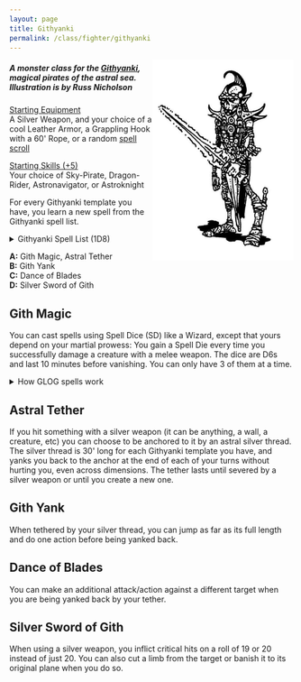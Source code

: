 ```yaml
---
layout: page
title: Githyanki
permalink: /class/fighter/githyanki
---
```


<img align="right" width=250px src="/images/githyanki.jpg">

##### A monster class for the [Githyanki](/monsters/githyanki), magical pirates of the astral sea. Illustration is by Russ Nicholson

<ins>Starting Equipment</ins><br>
A Silver Weapon, and your choice of a cool Leather Armor, a Grappling Hook with a 60' Rope, or a random [spell scroll](https://saltygoo.github.io/list/spells)

<ins>Starting Skills (+5)</ins><br>
Your choice of Sky-Pirate, Dragon-Rider, Astronavigator, or Astroknight

For every Githyanki template you have, you learn a new spell from the Githyanki spell list.

<details markdown="1">
<summary>Githyanki Spell List (1D8)</summary>
1.  [Alter Gravity](https://saltygoo.github.io/2020/11/13/alter-gravity/)
1.  [Principle of Cutting](https://saltygoo.github.io/2020/11/13/principle-of-cutting/)
1.  [Telekinetic Burst](https://saltygoo.github.io/2020/11/13/telekinetic-burst/)
1.  [Teleportation](https://saltygoo.github.io/2020/11/13/teleportation/)
1.  [Hekaphage](https://saltygoo.github.io/2020/11/13/hekaphage/)
1.  [Silence](https://saltygoo.github.io/2020/11/13/silence/)
1.  [Against Prying Eyes](https://saltygoo.github.io/2020/11/13/against-prying-eyes/)
1.  [Reality Shift](https://saltygoo.github.io/2020/11/13/reality-shift/)
</details>

**A:** Gith Magic, Astral Tether<br>
**B:** Gith Yank<br>
**C:** Dance of Blades<br>
**D:** Silver Sword of Gith<br>

## Gith Magic
You can cast spells using Spell Dice (SD) like a Wizard, except that yours depend on your martial prowess: You gain a Spell Die every time you successfully damage a creature with a melee weapon. The dice are D6s and last 10 minutes before vanishing. You can only have 3 of them at a time.

<details markdown="1">
<summary>How GLOG spells work</summary>
<ins>Casting a Spell</ins><br>
Whenever you cast a spell, you choose how many SD to invest into it. The result of the spell depends on the number of [dice] and their [sum]. You can’t cast without SD.

Every time you roll doubles you get closer to *Catastrophe*.

<ins>Catastrophe</ins><br>
Every time you roll doubles you gain 1 *Doom Point*. Roll a D20. If you roll equal to or below your doom score, you trigger a catastrophe. In the case of a Githyanki, the catastrophe takes the shape of a piercing light shining on you from a portal, burning your astral tether and dragging you inside a Mind Flayer nautiloid ship where you are sure to be experimented upon.
</details>

## Astral Tether
If you hit something with a silver weapon (it can be anything, a wall, a creature, etc) you can choose to be anchored to it by an astral silver thread. The silver thread is 30' long for each Githyanki template you have, and yanks you back to the anchor at the end of each of your turns without hurting you, even across dimensions. The tether lasts until severed by a silver weapon or until you create a new one.

## Gith Yank
When tethered by your silver thread, you can jump as far as its full length and do one action before being yanked back.

## Dance of Blades
You can make an additional attack/action against a different target when you are being yanked back by your tether.

## Silver Sword of Gith
When using a silver weapon, you inflict critical hits on a roll of 19 or 20 instead of just 20. You can also cut a limb from the target or banish it to its original plane when you do so.
